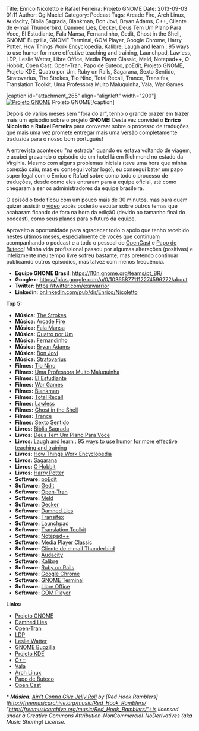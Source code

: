 Title: Enrico Nicoletto e Rafael Ferreira: Projeto GNOME
Date: 2013-09-03 01:11
Author: Og Maciel
Category: Podcast
Tags: Arcade Fire, Arch Linux, Audacity, Biblia Sagrada, Blankman, Bon Jovi, Bryan Adams, C++, Cliente de e-mail Thunderbird, Damned Lies, Decker, Deus Tem Um Plano Para Voce, El Estudiante, Fala Mansa, Fernandinho, Gedit, Ghost in the Shell, GNOME Bugzilla, GNOME Terminal, GOM Player, Google Chrome, Harry Potter, How Things Work Encyclopedia, Kalibre, Laugh and learn : 95 ways to use humor for more effective teaching and training, Launchpad, Lawless, LDP, Leslie Watter, Libre Office, Media Player Classic, Meld, Notepad++, O Hobbit, Open Cast, Open-Tran, Papo de Buteco, poEdit, Projeto GNOME, Projeto KDE, Quatro por Um, Ruby on Rails, Sagarana, Sexto Sentido, Stratovarius, The Strokes, Tio Nino, Total Recall, Trance, Transifex, Translation Toolkit, Uma Professora Muito Maluquinha, Vala, War Games


[caption id="attachment\_265" align="alignleft" width="200"][![Projeto
GNOME](http://www.castalio.info/wp-content/uploads/2013/09/Gnome.png)](http://www.castalio.info/wp-content/uploads/2013/09/Gnome.png)
Projeto GNOME[/caption]

Depois de vários meses sem "fora do ar", tenho o grande prazer em trazer
mais um episódio sobre o projeto **GNOME**! Desta vez convidei o
**Enrico Nicoletto** e **Rafael Ferreira** para conversar sobre o
processo de traduçōes, que mais uma vez promete entregar mais uma versão
completamente traduzida para o nosso bom português!

A entrevista aconteceu "na estrada" quando eu estava voltando de viagem,
e acabei gravando o episódio de um hotel lá em Richmond no estado da
Virgínia. Mesmo com alguns problemas iniciais (teve uma hora que minha
conexão caiu, mas eu consegui voltar logo), eu consegui bater um papo
super legal com o Enrico e Rafael sobre como todo o processo de
traduçōes, desde como eles entraram para a equipe oficial, até como
chegaram a ser os administradores da equipe brasileira.

O episódio todo ficou com um pouco mais de 30 minutos, mas para quem
quizer assistir o [vídeo](http://bit.ly/136X3jF "vídeo") vocês poderão
escutar sobre outros temas que acabaram ficando de fora na hora da
ediçã0 (devido ao tamanho final do podcast), como seus planos para o
futuro da equipe.

Aproveito a oportunidade para agradecer todo o apoio que tenho recebido
nestes últimos meses, especialmente de vocês que continuam acompanhando
o podcast e a todo o pessoal do
[OpenCast](http://www.ubuntero.com.br/ "OpenCast") e [Papo de
Buteco](http://papodebuteco.net/ "Papo de Buteco")! Minha vida
profissional passou por algumas alterações (positivas) e infelizmente
meu tempo livre sofreu bastante, mas pretendo continuar publicando
outros episódios, mas talvez com menos frequência.

-   **Equipe GNOME Brasil**: <https://l10n.gnome.org/teams/pt_BR/>
-   **Google+**:
    <https://plus.google.com/u/0/103658771112274596272/about>
-   **Twitter**: <https://twitter.com/exawarrior>
-   **Linkedin**:
    [br.linkedin.com/pub/dir/Enrico/Nicoletto](http://br.linkedin.com/pub/dir/Enrico/Nicoletto)

**Top 5:**

-   **Música:** [The Strokes](http://www.last.fm/search?q=The+Strokes)
-   **Música:** [Arcade Fire](http://www.last.fm/search?q=Arcade+Fire)
-   **Música:** [Fala Mansa](http://www.last.fm/search?q=Fala+Mansa)
-   **Música:** [Quatro por
    Um](http://www.last.fm/search?q=Quatro+por+Um)
-   **Música:** [Fernandinho](http://www.last.fm/search?q=Fernandinho)
-   **Música:** [Bryan Adams](http://www.last.fm/search?q=Bryan+Adams)
-   **Música:** [Bon Jovi](http://www.last.fm/search?q=Bon+Jovi)
-   **Música:** [Stratovarius](http://www.last.fm/search?q=Stratovarius)
-   **Filmes:** [Tio Nino](http://www.imdb.com/find?s=all&q=Tio+Nino)
-   **Filmes:** [Uma Professora Muito
    Maluquinha](http://www.imdb.com/find?s=all&q=Uma+Professora+Muito+Maluquinha)
-   **Filmes:** [El
    Estudiante](http://www.imdb.com/find?s=all&q=El+Estudiante)
-   **Filmes:** [War Games](http://www.imdb.com/find?s=all&q=War+Games)
-   **Filmes:** [Blankman](http://www.imdb.com/find?s=all&q=Blankman)
-   **Filmes:** [Total
    Recall](http://www.imdb.com/find?s=all&q=Total+Recall)
-   **Filmes:** [Lawless](http://www.imdb.com/find?s=all&q=Lawless)
-   **Filmes:** [Ghost in the
    Shell](http://www.imdb.com/find?s=all&q=Ghost+in+the+Shell)
-   **Filmes:** [Trance](http://www.imdb.com/find?s=all&q=Trance)
-   **Filmes:** [Sexto
    Sentido](http://www.imdb.com/find?s=all&q=Sexto+Sentido)
-   **Livros:** [Biblia
    Sagrada](http://www.amazon.com/s/ref=nb_sb_noss?url=search-alias%3Dstripbooks&field-keywords=Biblia+Sagrada)
-   **Livros:** [Deus Tem Um Plano Para
    Voce](http://www.amazon.com/s/ref=nb_sb_noss?url=search-alias%3Dstripbooks&field-keywords=Deus+Tem+Um+Plano+Para+Voce)
-   **Livros:** [Laugh and learn : 95 ways to use humor for more
    effective teaching and
    training](http://www.amazon.com/s/ref=nb_sb_noss?url=search-alias%3Dstripbooks&field-keywords=Laugh+and+learn+:+95+ways+to+use+humor+for+more+effective+teaching+and+training)
-   **Livros:** [How Things Work
    Encyclopedia](http://www.amazon.com/s/ref=nb_sb_noss?url=search-alias%3Dstripbooks&field-keywords=How+Things+Work+Encyclopedia)
-   **Livros:**
    [Sagarana](http://www.amazon.com/s/ref=nb_sb_noss?url=search-alias%3Dstripbooks&field-keywords=Sagarana)
-   **Livros:** [O
    Hobbit](http://www.amazon.com/s/ref=nb_sb_noss?url=search-alias%3Dstripbooks&field-keywords=O+Hobbit)
-   **Livros:** [Harry
    Potter](http://www.amazon.com/s/ref=nb_sb_noss?url=search-alias%3Dstripbooks&field-keywords=Harry+Potter)
-   **Software:** [poEdit](https://duckduckgo.com/?q=poEdit)
-   **Software:** [Gedit](https://duckduckgo.com/?q=Gedit)
-   **Software:** [Open-Tran](https://duckduckgo.com/?q=Open-Tran)
-   **Software:** [Meld](https://duckduckgo.com/?q=Meld)
-   **Software:** [Decker](https://duckduckgo.com/?q=Decker)
-   **Software:** [Damned Lies](https://duckduckgo.com/?q=Damned+Lies)
-   **Software:** [Transifex](https://duckduckgo.com/?q=Transifex)
-   **Software:** [Launchpad](https://duckduckgo.com/?q=Launchpad)
-   **Software:** [Translation
    Toolkit](https://duckduckgo.com/?q=Translation+Toolkit)
-   **Software:** [Notepad++](https://duckduckgo.com/?q=Notepad++)
-   **Software:** [Media Player
    Classic](https://duckduckgo.com/?q=Media+Player+Classic)
-   **Software:** [Cliente de e-mail
    Thunderbird](https://duckduckgo.com/?q=Cliente+de+e-mail+Thunderbird)
-   **Software:** [Audacity](https://duckduckgo.com/?q=Audacity)
-   **Software:** [Kalibre](https://duckduckgo.com/?q=Kalibre)
-   **Software:** [Ruby on
    Rails](https://duckduckgo.com/?q=Ruby+on+Rails)
-   **Software:** [Google
    Chrome](https://duckduckgo.com/?q=Google+Chrome)
-   **Software:** [GNOME
    Terminal](https://duckduckgo.com/?q=GNOME+Terminal)
-   **Software:** [Libre Office](https://duckduckgo.com/?q=Libre+Office)
-   **Software:** [GOM Player](https://duckduckgo.com/?q=GOM+Player)

**Links:**

-   [Projeto GNOME](https://duckduckgo.com/?q=Projeto+GNOME)
-   [Damned Lies](https://duckduckgo.com/?q=Damned+Lies)
-   [Open-Tran](https://duckduckgo.com/?q=Open-Tran)
-   [LDP](https://duckduckgo.com/?q=LDP)
-   [Leslie Watter](https://duckduckgo.com/?q=Leslie+Watter)
-   [GNOME Bugzilla](https://duckduckgo.com/?q=GNOME+Bugzilla)
-   [Projeto KDE](https://duckduckgo.com/?q=Projeto+KDE)
-   [C++](https://duckduckgo.com/?q=C++)
-   [Vala](https://duckduckgo.com/?q=Vala)
-   [Arch Linux](https://duckduckgo.com/?q=Arch+Linux)
-   [Papo de Buteco](https://duckduckgo.com/?q=Papo+de+Buteco)
-   [Open Cast](https://duckduckgo.com/?q=Open+Cast)

*\* **Música**: [Ain't Gonna Give Jelly
Roll](http://freemusicarchive.org/music/Red_Hook_Ramblers/Live__WFMU_on_Antique_Phonograph_Music_Program_with_MAC_Feb_8_2011/Red_Hook_Ramblers_-_12_-_Aint_Gonna_Give_Jelly_Roll "http://freemusicarchive.org/music/Red_Hook_Ramblers/Live__WFMU_on_Antique_Phonograph_Music_Program_with_MAC_Feb_8_2011/Red_Hook_Ramblers_-_12_-_Aint_Gonna_Give_Jelly_Roll") by [Red
Hook
Ramblers](http://freemusicarchive.org/music/Red_Hook_Ramblers/ "http://freemusicarchive.org/music/Red_Hook_Ramblers/") is
licensed under a Creative Commons
Attribution-NonCommercial-NoDerivatives (aka Music Sharing) License.*

